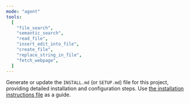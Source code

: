 ```yaml
---
mode: "agent"
tools:
  [
    "file_search",
    "semantic_search",
    "read_file",
    "insert_edit_into_file",
    "create_file",
    "replace_string_in_file",
    "fetch_webpage",
  ]
---
```


Generate or update the `INSTALL.md` (or `SETUP.md`) file for this project, providing detailed installation and configuration steps. Use [the installation instructions file](../instructions/INSTALL.instructions.md) as a guide.
